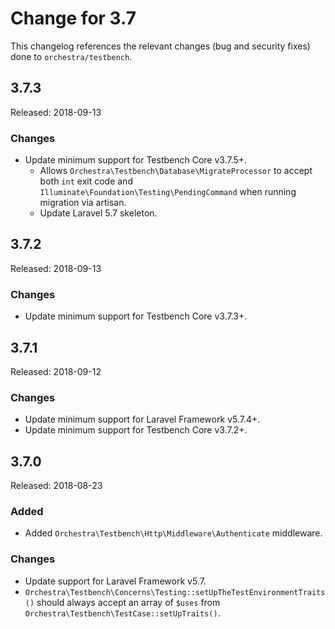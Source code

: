 # Change for 3.7

This changelog references the relevant changes (bug and security fixes) done to `orchestra/testbench`.

## 3.7.3

Released: 2018-09-13

### Changes

* Update minimum support for Testbench Core v3.7.5+.
    - Allows `Orchestra\Testbench\Database\MigrateProcessor` to accept both `int` exit code and `Illuminate\Foundation\Testing\PendingCommand` when running migration via artisan.
    - Update Laravel 5.7 skeleton.

## 3.7.2

Released: 2018-09-13

### Changes

* Update minimum support for Testbench Core v3.7.3+.

## 3.7.1

Released: 2018-09-12

### Changes

* Update minimum support for Laravel Framework v5.7.4+.
* Update minimum support for Testbench Core v3.7.2+.

## 3.7.0

Released: 2018-08-23

### Added

* Added `Orchestra\Testbench\Http\Middleware\Authenticate` middleware.

### Changes

* Update support for Laravel Framework v5.7.
* `Orchestra\Testbench\Concerns\Testing::setUpTheTestEnvironmentTraits()` should always accept an array of `$uses` from `Orchestra\Testbench\TestCase::setUpTraits()`.
